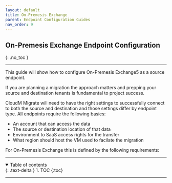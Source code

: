 ```yaml
---
layout: default
title: On-Premesis Exchange
parent: Endpoint Configuration Guides
nav_order: 9
---
```


## On-Premesis Exchange Endpoint Configuration
{: .no_toc }

---

This guide will show how to configure On-Premesis Exchange5 as a source endpoint. 

If you are planning a migration the approach matters and prepping your source and destination tenants is fundamental to project success. 

CloudM Migrate will need to have the right settings to successfully connect to both the source and destination and those settings differ by endpoint type. All endpoints require the following basics: 

- An account that can access the data
- The source or destination location of that data
- Environment to SaaS access rights for the transfer
- What region should host the VM used to facilate the migration

For On-Premesis Exchange this is defined by the following requirements:

---

<a name="top"></a>
<details open markdown="block">
  <summary>
    Table of contents
  </summary>
  {: .text-delta }
1. TOC
{:toc}
</details>

---
